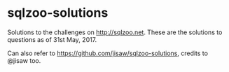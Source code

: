 # sqlzoo-solutions
Solutions to the challenges on http://sqlzoo.net. These are the solutions to questions as of 31st May, 2017. 

Can also refer to https://github.com/jisaw/sqlzoo-solutions, credits to @jisaw too. 
